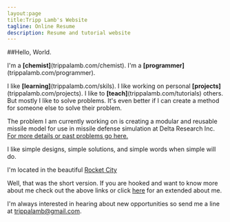 ```yaml
---
layout:page
title:Tripp Lamb's Website
tagline: Online Resume
description: Resume and tutorial website
---
```


##Hello, World.

I'm a **[chemist]**(trippalamb.com/chemist). 
I'm a **[programmer]**(trippalamb.com/programmer).

I like **[learning]**(trippalamb.com/skils). 
I like working on personal **[projects]**(trippalamb.com/projects). 
I like to **[teach]**(trippalamb.com/tutorials) others.
But mostly I like to solve problems. It's even better if I can create a method for someone else to solve their problem.

The problem I am currently working on is creating a modular and reusable missile model for use in missile defense simulation at Delta Research Inc. [For more details or past problems go here.](trippalamb.com/problems) 

I like simple designs, simple solutions, and simple words when simple will do.

I'm located in the beautiful [Rocket City](https://en.wikipedia.org/wiki/Huntsville,_Alabama)

Well, that was the short version. If you are hooked and want to know more about me check out the above links or click [here](trippalamb.com/about) for an extended about me.

I'm always interested in hearing about new opportunities so send me a line at trippalamb@gmail.com.
